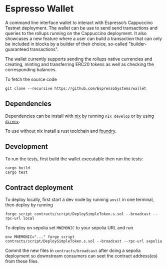 # Espresso Wallet

A command line interface wallet to interact with Espresso’s Cappuccino Testnet
deployment. The wallet can be use to send send transactions and queries to the
rollups running on the Cappuccino deployment. It also showcases a new feature
where a user can build a transaction that can only be included in blocks by a
builder of their choice, so-called "builder-guaranteed transactions".

The wallet currently supports sending the rollups native currencies and
creating, minting and transferring ERC20 tokens as well as checking the
corresponding balances.

To fetch the source code

    git clone --recursive https://github.com/EspressoSystems/wallet

## Dependencies

Dependencies can be install with [nix](https://nixos.org/download/) by running
`nix develop` or by using [`direnv`](https://direnv.net/).

To use without nix install a rust toolchain and
[foundry](https://book.getfoundry.sh/getting-started/installation).

## Development

To run the tests, first build the wallet executable then run the tests:

    cargo build
    cargo test

## Contract deployment

To deploy locally, first start a dev node by running `anvil` in one terminal,
then deploy by running

    forge script contracts/script/DeploySimpleToken.s.sol --broadcast --rpc-url local

To deploy on sepolia set `MNEMONIC` to your sepolia URL and run

    env MNEMONIC="..." forge script contracts/script/DeploySimpleToken.s.sol --broadcast --rpc-url sepolia

Commit the new files in `contracts/broadcast` after doing a sepolia deployment
so downstream consumers can seet the contract address(es) from these files.
